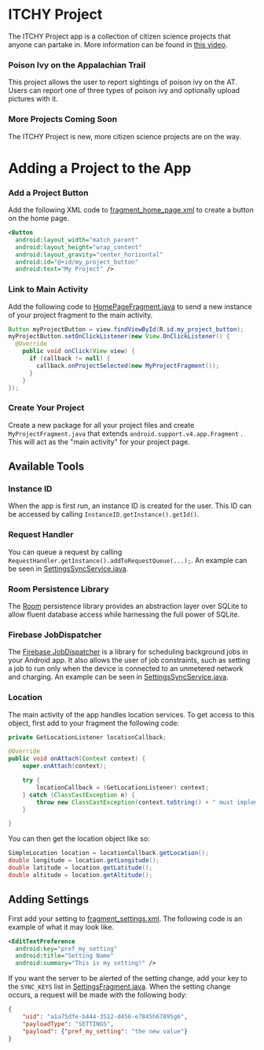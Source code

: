 
# ITCHY Project
The ITCHY Project app is a collection of citizen science projects that anyone can partake in. More information can be found in [this video](https://www.youtube.com/watch?v=v-eHn1Zhlx4).

### Poison Ivy on the Appalachian Trail
This project allows the user to report sightings of poison ivy on the AT. Users can report one of three types of poison ivy and optionally upload pictures with it.

### More Projects Coming Soon
The ITCHY Project is new, more citizen science projects are on the way.

# Adding a Project to the App

### Add a Project Button
Add the following XML code to [fragment_home_page.xml](../master/app/src/main/res/layout/fragment_home_page.xml) to create a button on the home page.
```xml
<Button  
  android:layout_width="match_parent"  
  android:layout_height="wrap_content"  
  android:layout_gravity="center_horizontal"  
  android:id="@+id/my_project_button"  
  android:text="My Project" />
```

### Link to Main Activity
Add the following code to [HomePageFragment.java](../master/app/src/main/java/com/hci_capstone/poison_ivy_tracker/HomePageFragment.java) to send a new instance of your project fragment to the main activity.
```java
Button myProjectButton = view.findViewById(R.id.my_project_button);  
myProjectButton.setOnClickListener(new View.OnClickListener() {  
  @Override  
    public void onClick(View view) {  
      if (callback != null) {  
	    callback.onProjectSelected(new MyProjectFragment());  
      }  
    }  
});
```

### Create Your Project
Create a new package for all your project files and create ``MyProjectFragment.java``  that extends ``android.support.v4.app.Fragment`` . This will act as the "main activity" for your project page.

## Available Tools
### Instance ID
When the app is first run, an instance ID is created for the user. This ID can be accessed by calling ``InstanceID.getInstance().getId()``.

### Request Handler
You can queue a request by calling ``RequestHandler.getInstance().addToRequestQueue(...);``. An example can be seen in [SettingsSyncService.java](../master/app/src/main/java/com/hci_capstone/poison_ivy_tracker/SettingsSyncService.java).

### Room Persistence Library
The [Room](https://developer.android.com/topic/libraries/architecture/room) persistence library provides an abstraction layer over SQLite to allow fluent database access while harnessing the full power of SQLite.

### Firebase JobDispatcher
The [Firebase JobDispatcher](https://github.com/firebase/firebase-jobdispatcher-android) is a library for scheduling background jobs in your Android app. It also allows the user of job constraints, such as setting a job to run only when the device is connected to an unmetered network and charging. An example can be seen in [SettingsSyncService.java](../master/app/src/main/java/com/hci_capstone/poison_ivy_tracker/SettingsSyncService.java).

### Location
The main activity of the app handles location services. To get access to this object, first add to your fragment the following code:
```java
private GetLocationListener locationCallback;

@Override
public void onAttach(Context context) {
    super.onAttach(context);

    try {
        locationCallback = (GetLocationListener) context;
    } catch (ClassCastException e) {
        throw new ClassCastException(context.toString() + " must implement GetLocationListener.");
    }

}
```
You can then get the location object like so:
```java
SimpleLocation location = locationCallback.getLocation();
double longitude = location.getLongitude();
double latitude = location.getLatitude();
double altitude = location.getAltitude();
```
## Adding Settings
First add your setting to [fragment_settings.xml](../master/app/src/main/res/xml/fragment_settings.xml). The following code is an example of what it may look like.
```xml
<EditTextPreference
  android:key="pref_my_setting"
  android:title="Setting Name"
  android:summary="This is my setting!" />
  ```
If you want the server to be alerted of the setting change, add your key to the ``SYNC_KEYS`` list in [SettingsFragment.java](../master/app/src/main/java/com/hci_capstone/poison_ivy_tracker/SettingsFragment.java). When the setting change occurs, a request will be made with the following body:
```json
{
	"uid": "a1a75dfe-b444-3512-d456-e7845h67895g6",
	"payloadType": "SETTINGS",
	"payload": {"pref_my_setting": "the new value"}
}
```
